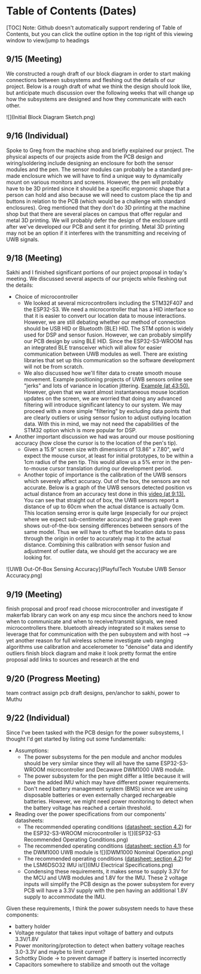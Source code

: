 



# Table of Contents (Dates)

[TOC]
Note: Github doesn't automatically support rendering of Table of Contents, but you can click the outline option in the top right of this viewing window to view/jump to headings

## 9/15 (Meeting)

We constructed a rough draft of our block diagram in order to start making connections between subsystems and fleshing out the details of our project.  Below is a rough draft of what we think the design should look like, but anticipate much discussion over the following weeks that will change up how the subsystems are designed and how they communicate with each other.

![](Initial Block Diagram Sketch.png)

## 9/16 (Individual)

Spoke to Greg from the machine shop and briefly explained our project.  The physical aspects of our projects aside from the PCB design and wiring/soldering include designing an enclosure for both the sensor modules and the pen.  The sensor modules can probably be a standard pre-made enclosure which we will have to find a unique way to dynamically mount on various monitors and screens.  However, the pen will probably have to be 3D printed since it should be a specific ergonomic shape that a person can hold and also because we will need to custom place the tip and buttons in relation to the PCB (which would be a challenge with standard enclosures).  Greg mentioned that they don't do 3D printing at the machine shop but that there are several places on campus that offer regular and metal 3D printing.  We will probably defer the design of the enclosure until after we've developed our PCB and sent it for printing. Metal 3D printing may not be an option if it interferes with the transmitting and receiving of UWB signals.

## 9/18 (Meeting)

Sakhi and I finished significant portions of our project proposal in today's meeting.  We discussed several aspects of our projects while fleshing out the details:

* Choice of microcontroller
  * We looked at several microcontrollers including the STM32F407 and the ESP32-S3.  We need a microcontroller that has a HID interface so that it is easier to convert our location data to mouse interactions.  However, we are still debating whether our method of connection should be USB HID or Bluetooth (BLE) HID. The STM option is widely used for DSP and sensor fusion.  However, we can probably simplify our PCB design by using BLE HID. Since the ESP32-S3-WROOM has an integrated BLE transceiver which will allow for easier communication between UWB modules as well.  There are existing libraries that set up this communication so the software development will not be from scratch.
  * We also discussed how we'll filter data to create smooth mouse movement.  Example positioning projects of UWB sensors online see "jerks" and lots of variance in location jittering. [Example (at 43:50).](https://youtu.be/-GNkobAxao0?t=2630&si=Q2I53SLyXyVUxD48)  However, given that we want almost instantaneous mouse location updates on the screen, we are worried that doing any advanced filtering will introduce significant latency to our system.  We may proceed with a more simple "filtering" by excluding data points that are clearly outliers or using sensor fusion to adjust outlying location data.  With this in mind, we may not need the capabilities of the STM32 option which is more popular for DSP.
* Another important discussion we had was around our mouse positioning accuracy (how close the cursor is to the location of the pen's tip). 
  * Given a 15.9" screen size with dimensions of 13.86" x 7.80", we'd expect the mouse  cursor, at least for initial prototypes, to be within a 1cm radius of the pen tip. This would allow us a 5% error in the pen-to-mouse cursor translation during our development period. 
  * Another topic of importance is the calibration of the UWB sensors which severely affect accuracy.  Out of the box, the sensors are not accurate.  Below is a graph of the UWB sensors detected position vs actual distance from an accuracy test done in this [video (at 9:13).](https://youtu.be/-GNkobAxao0?t=553&si=dBFYW62ZgwTIBGEz) You can see that straight out of box, the UWB sensors report a distance of up to 60cm when the actual distance is actually 0cm.  This location sensing error is quite large (especially for our project where we expect sub-centimeter accuracy) and the graph even shows out-of-the-box sensing differences between sensors of the same model.  Thus we will have to offset the location data to pass through the origin in order to accurately map it to the actual distance.  Combining this calibration with sensor fusion and adjustment of outlier data, we should get the accuracy we are looking for.

![UWB Out-Of-Box Sensing Accuracy](PlayfulTech Youtube UWB Sensor Accuracy.png)



## 9/19 (Meeting)

finish proposal and proof read
choose microcontroller and investigate if makerfab library can work on any esp mcu
since the anchors need to know when to communicate and when to receive/transmit signals, we need microcontrollers there. bluetooth already integrated so it makes sense to leverage that for communication with the pen subsystem and with host --> yet another reason for full wireless scheme
investigate uwb ranging algorithms
use calibration and accelerometer to "denoise" data and identify outliers
finish block diagram and make it look pretty
format the entire proposal
add links to sources and research at the end



## 9/20 (Progress Meeting) 

team contract
assign pcb draft designs, pen/anchor to sakhi, power to Muthu



## 9/22 (Individual)

Since I've been tasked with the PCB design for the power subsystems, I thought I'd get started by listing out some fundamentals:

* Assumptions:
  * The power subsystems for the pen module and anchor modules should be very similar since they will all have the same ESP32-S3-WROOM microcontroller and Decawave DWM1000 UWB module.
  * The power subsystem for the pen might differ a little because it will have the added IMU which may have different power requirements.
  * Don't need battery management system (BMS) since we are using disposable batteries or even externally charged rechargeable batteries.  However, we might need power monitoring to detect when the battery voltage has reached a certain threshold.
* Reading over the power specifications from our components' datasheets:
  * The recommended operating conditions ([datasheet: section 4.2](https://www.espressif.com/sites/default/files/documentation/esp32-s3-wroom-1_wroom-1u_datasheet_en.pdf)) for the ESP32-S3-WROOM microcontroller is ![](ESP32-S3 Recommended Operating Conditions.png)
  * The recommended operating conditions ([datasheet: section 4.1](https://www.digikey.be/htmldatasheets/production/1933974/0/0/1/dwm1000.html)) for the DWM1000 UWB module is ![](DWM1000 Nominal Operation.png)
  * The recommended operating conditions ([datasheet: section 4.2](https://www.st.com/resource/en/datasheet/lsm6dso32.pdf)) for the LSM6DSO32 IMU is![](IMU Electrical Specifications.png)
  * Condensing these requirements, it makes sense to supply 3.3V for the MCU and UWB modules and 1.8V for the IMU.  These 2 voltage inputs will simplify the PCB design as the power subsystem for every PCB will have a 3.3V supply with the pen having an additional 1.8V supply to accommodate the IMU.

Given these requirements, I think the power subsystem needs to have these components:

* battery holder
* Voltage regulator that takes input voltage of battery and outputs 3.3V/1.8V
* Power monitoring/protection to detect when battery voltage reaches 3.0-3.3V and maybe to limit current?
* Schottky Diode &rarr; to prevent damage if battery is inserted incorrectly
* Capacitors somewhere to stabilize and smooth out the voltage
